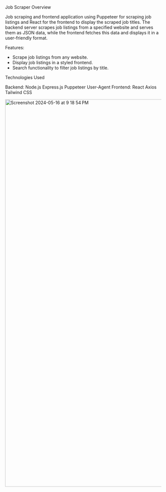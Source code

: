 Job Scraper
Overview

Job scraping and frontend application using Puppeteer for scraping job listings and React for the frontend to display the scraped job titles. The backend server scrapes job listings from a specified website and serves them as JSON data, while the frontend fetches this data and displays it in a user-friendly format.

Features:
- Scrape job listings from any website.
- Display job listings in a styled frontend.
- Search functionality to filter job listings by title.

Technologies Used

Backend:
    Node.js
    Express.js
    Puppeteer
    User-Agent
Frontend:
    React
    Axios
    Tailwind CSS


<img width="1246" alt="Screenshot 2024-05-16 at 9 18 54 PM" src="https://github.com/danielrr25/Job-finder/assets/68607539/f7d4a906-ba8a-40f8-825b-366500a32578">
